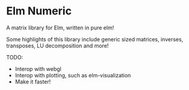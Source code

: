 # Elm Numeric

A matrix library for Elm, written in pure elm!

Some highlights of this library include generic sized matrices, inverses,
transposes, LU decomposition and more!

TODO:
* Interop with webgl
* Interop with plotting, such as elm-visualization
* Make it faster!
